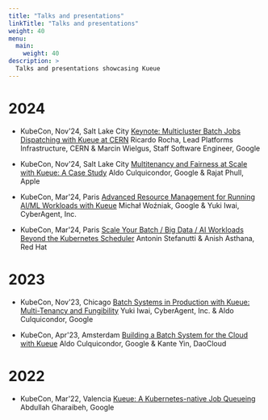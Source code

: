 ```yaml
---
title: "Talks and presentations"
linkTitle: "Talks and presentations"
weight: 40
menu:
  main:
    weight: 40
description: >
  Talks and presentations showcasing Kueue
---
```


# 2024

* KubeCon, Nov'24, Salt Lake City
  [Keynote: Multicluster Batch Jobs Dispatching with Kueue at CERN](https://youtu.be/xMmskWIlktA)
  Ricardo Rocha, Lead Platforms Infrastructure, CERN & Marcin Wielgus, Staff Software Engineer, Google

* KubeCon, Nov'24, Salt Lake City
  [Multitenancy and Fairness at Scale with Kueue: A Case Study](https://youtu.be/GYiuTQCvTx8)
  Aldo Culquicondor, Google & Rajat Phull, Apple

* KubeCon, Mar'24, Paris
  [Advanced Resource Management for Running AI/ML Workloads with Kueue](https://youtu.be/6k_8Go3u8Qk)
  Michał Woźniak, Google & Yuki Iwai, CyberAgent, Inc.

* KubeCon, Mar'24, Paris
  [Scale Your Batch / Big Data / AI Workloads Beyond the Kubernetes Scheduler](https://youtu.be/Ij5EAnuF-jk)
  Antonin Stefanutti & Anish Asthana, Red Hat

# 2023

* KubeCon, Nov'23, Chicago
  [Batch Systems in Production with Kueue: Multi-Tenancy and Fungibility](https://youtu.be/cEnor-oW9_s)
  Yuki Iwai, CyberAgent, Inc. & Aldo Culquicondor, Google

* KubeCon, Apr'23, Amsterdam
  [Building a Batch System for the Cloud with Kueue](https://youtu.be/5qasif08vnM)
  Aldo Culquicondor, Google & Kante Yin, DaoCloud

# 2022

* KubeCon, Mar'22, Valencia
  [Kueue: A Kubernetes-native Job Queueing](https://youtu.be/YwSZUdU3iRY)
  Abdullah Gharaibeh, Google
